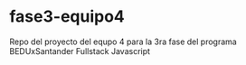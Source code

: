 # fase3-equipo4
Repo del proyecto del equpo 4 para la 3ra fase del programa BEDUxSantander Fullstack Javascript
